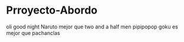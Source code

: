 # Prroyecto-Abordo
oli
good night
Naruto mejor que two and a half men
pipipopop
goku es mejor que pachanclas
